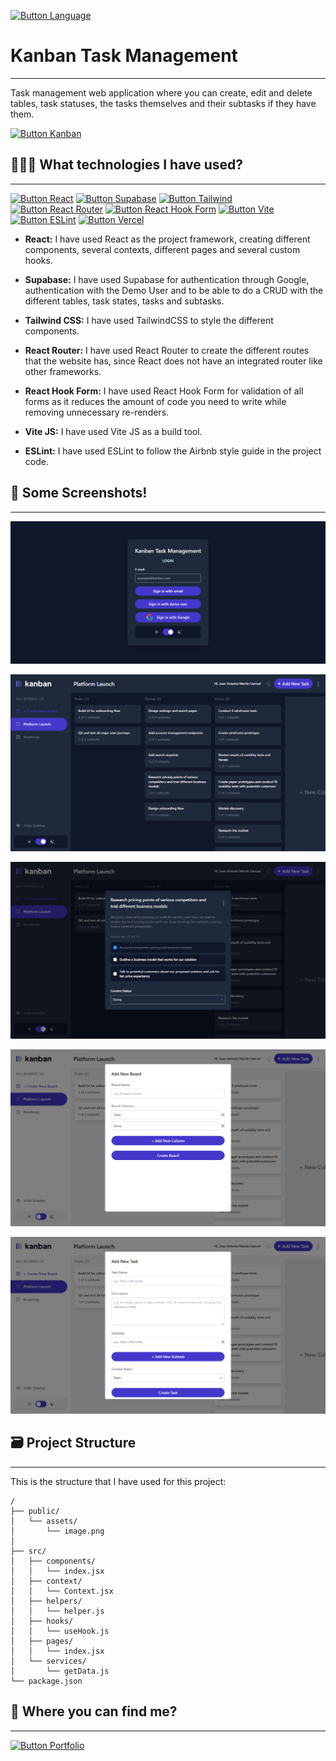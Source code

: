 [Button Language]: https://img.shields.io/badge/Leer%20En%20Español-000000?style=for-the-badge

[![Button Language]](https://github.com/MartinWebDev95/Kanban/blob/master/README.md)

# Kanban Task Management
---

[Button Kanban]: https://img.shields.io/badge/Kanban%20Web-0B5B9E?style=for-the-badge

Task management web application where you can create, edit and delete tables, task statuses, the tasks themselves and their subtasks if they have them.

[![Button Kanban]](https://kanban-eight-fawn.vercel.app/)

## 👨🏽‍💻 What technologies I have used?
---

[Button Vercel]: https://img.shields.io/badge/Deploy%20on%20Vercel-000000?style=for-the-badge&logo=vercel
[Button Supabase]: https://img.shields.io/badge/Supabase-000000?style=for-the-badge&logo=supabase
[Button React]: https://img.shields.io/badge/React-000000?style=for-the-badge&logo=react
[Button Tailwind]:https://img.shields.io/badge/Tailwind%20CSS-000000?style=for-the-badge&logo=tailwindcss
[Button React Router]:https://img.shields.io/badge/React%20Router-000000?style=for-the-badge&logo=react-router
[Button React Hook Form]:https://img.shields.io/badge/React%20Hook%20Form-000000?style=for-the-badge&logo=react-hook-form
[Button Vite]:https://img.shields.io/badge/Vite-000000?style=for-the-badge&logo=vite
[Button ESLint]:https://img.shields.io/badge/ESLint-000000?style=for-the-badge&logo=eslint

[![Button React]](https://react.dev/)
[![Button Supabase]](https://supabase.com/)
[![Button Tailwind]](https://tailwindcss.com/docs/installation)
[![Button React Router]](https://reactrouter.com/en/main)
[![Button React Hook Form]](https://www.react-hook-form.com/)
[![Button Vite]](https://vitejs.dev/)
[![Button ESLint]](https://eslint.org/)
[![Button Vercel]](https://vercel.com/)

- **React:** I have used React as the project framework, creating different components, several contexts, different pages and several custom hooks. 

- **Supabase:** I have used Supabase for authentication through Google, authentication with the Demo User and to be able to do a CRUD with the different tables, task states, tasks and subtasks.

- **Tailwind CSS:** I have used TailwindCSS to style the different components.

- **React Router:** I have used React Router to create the different routes that the website has, since React does not have an integrated router like other frameworks.

- **React Hook Form:** I have used React Hook Form for validation of all forms as it reduces the amount of code you need to write while removing unnecessary re-renders.

- **Vite JS:** I have used Vite JS as a build tool.

- **ESLint:** I have used ESLint to follow the Airbnb style guide in the project code.

## 📸 Some Screenshots!
---

![Login Page Screenshot](https://github.com/MartinWebDev95/Kanban/blob/master/public/assets/screenshots/loginPage.png)

![Main Page Screenshot](https://github.com/MartinWebDev95/Kanban/blob/master/public/assets/screenshots/mainPage.png)

![Task Screenshot](https://github.com/MartinWebDev95/Kanban/blob/master/public/assets/screenshots/task.png)

![New Board Screenshot](https://github.com/MartinWebDev95/Kanban/blob/master/public/assets/screenshots/newBoard.png)

![New Task Screenshot](https://github.com/MartinWebDev95/Kanban/blob/master/public/assets/screenshots/newTask.png)

## 🗃️ Project Structure
---

This is the structure that I have used for this project:

```text
/
├── public/
│   └── assets/
│       └── image.png
│
├── src/
│   ├── components/
│   │   └── index.jsx
│   ├── context/
│   │   └── Context.jsx
│   ├── helpers/
│   │   └── helper.js
│   ├── hooks/
│   │   └── useHook.js
│   ├── pages/
│   │   └── index.jsx
│   └── services/
│       └── getData.js
└── package.json
```
## 👀 Where you can find me?
---

[Button Portfolio]: https://img.shields.io/badge/Visit%20My%20Portfolio-000000?style=for-the-badge

[![Button Portfolio]](https://portfolio-martinwebdev95.vercel.app/)